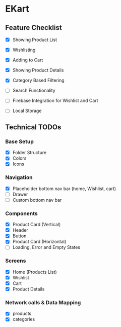 # EKart

## Feature Checklist

- [x] Showing Product List
- [x] Wishlisting
- [x] Adding to Cart
- [x] Showing Product Details

- [x] Category Based Filtering
- [ ] Search Functionality
- [ ] Firebase Integration for Wishlist and Cart
- [ ] Local Storage

## Technical TODOs

### Base Setup

- [x] Folder Structure
- [x] Colors
- [x] Icons

### Navigation

- [x] Placeholder bottom nav bar (home, Wishlist, cart)
- [ ] Drawer
- [ ] Custom bottom nav bar

### Components

- [x] Product Card (Vertical)
- [x] Header
- [x] Button
- [x] Product Card (Horizontal)
- [ ] Loading, Error and Empty States

### Screens

- [x] Home (Products List)
- [x] Wishlist
- [x] Cart
- [x] Product Details

### Network calls & Data Mapping

- [x] products
- [x] categories
